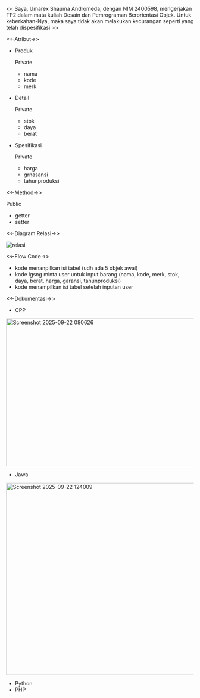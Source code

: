 << Saya, Umarex Shauma Andromeda, dengan NIM 2400598, mengerjakan TP2 dalam mata kuliah Desain dan Pemrograman Berorientasi Objek. Untuk keberkahan-Nya, maka saya tidak akan melakukan kecurangan seperti yang telah dispesifikasi >>

<<-Atribut->>
- Produk
  
  Private
  - nama
  - kode
  - merk
- Detail
  
  Private
  - stok
  - daya
  - berat
- Spesifikasi
  
  Private
  - harga
  - grnasansi
  - tahunproduksi

<<-Method->>

Public
- getter
- setter

<<-Diagram Relasi->>

![relasi](https://github.com/user-attachments/assets/2de81923-a134-4571-b280-77e193892d28)

<<-Flow Code->>

- kode menanpilkan isi tabel (udh ada 5 objek awal)
- kode lgsng minta user untuk input barang (nama, kode, merk, stok, daya, berat, harga, garansi, tahunproduksi)
- kode menampilkan isi tabel setelah inputan user

<<-Dokumentasi->>

- CPP

<img width="679" height="397" alt="Screenshot 2025-09-22 080626" src="https://github.com/user-attachments/assets/ca81e2f4-44b0-4762-a4db-edf56223fec9" />

- Jawa

<img width="921" height="516" alt="Screenshot 2025-09-22 124009" src="https://github.com/user-attachments/assets/4631642e-4789-4b61-bdd4-4c012d92c4e0" />
  
- Python
- PHP
